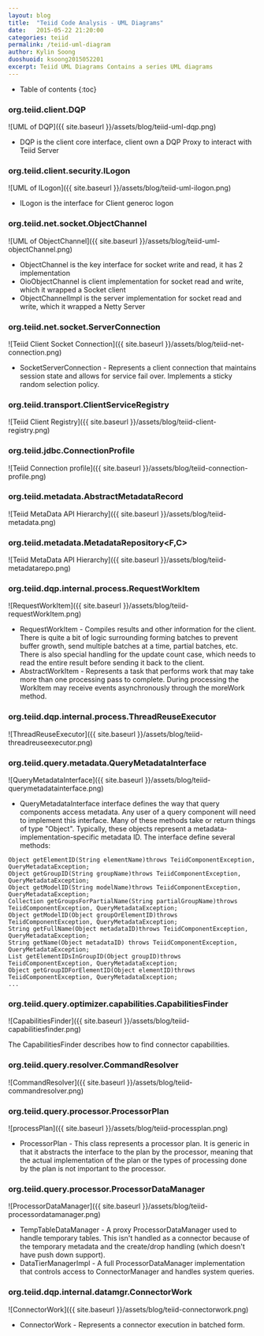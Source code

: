 ```yaml
---
layout: blog
title:  "Teiid Code Analysis - UML Diagrams"
date:   2015-05-22 21:20:00
categories: teiid
permalink: /teiid-uml-diagram
author: Kylin Soong
duoshuoid: ksoong2015052201
excerpt: Teiid UML Diagrams Contains a series UML diagrams
---
```


* Table of contents
{:toc}

### org.teiid.client.DQP

![UML of DQP]({{ site.baseurl }}/assets/blog/teiid-uml-dqp.png)

* DQP is the client core interface, client own a DQP Proxy to interact with Teiid Server

### org.teiid.client.security.ILogon

![UML of ILogon]({{ site.baseurl }}/assets/blog/teiid-uml-ilogon.png)

* ILogon is the interface for Client generoc logon

### org.teiid.net.socket.ObjectChannel

![UML of ObjectChannel]({{ site.baseurl }}/assets/blog/teiid-uml-objectChannel.png)

* ObjectChannel is the key interface for socket write and read, it has 2 implementation
* OioObjectChannel is client implementation for socket read and write, which it wrapped a Socket client
* ObjectChannelImpl is the server implementation for socket read and write, which it wrapped a Netty Server

### org.teiid.net.socket.ServerConnection

![Teiid Client Socket Connection]({{ site.baseurl }}/assets/blog/teiid-net-connection.png)

* SocketServerConnection - Represents a client connection that maintains session state and allows for service fail over. Implements a sticky random selection policy.

### org.teiid.transport.ClientServiceRegistry

![Teiid Client Registry]({{ site.baseurl }}/assets/blog/teiid-client-registry.png)

### org.teiid.jdbc.ConnectionProfile

![Teiid Connection profile]({{ site.baseurl }}/assets/blog/teiid-connection-profile.png)

### org.teiid.metadata.AbstractMetadataRecord

![Teiid MetaData API Hierarchy]({{ site.baseurl }}/assets/blog/teiid-metadata.png)

### org.teiid.metadata.MetadataRepository<F,C>

![Teiid MetaData API Hierarchy]({{ site.baseurl }}/assets/blog/teiid-metadatarepo.png)

### org.teiid.dqp.internal.process.RequestWorkItem

![RequestWorkItem]({{ site.baseurl }}/assets/blog/teiid-requestWorkItem.png)

* RequestWorkItem - Compiles results and other information for the client.  There is quite a bit of logic surrounding forming batches to prevent buffer growth, send multiple batches at a time, partial batches, etc.  There is also special handling for the update count case, which needs to read the entire result before sending it back to the client.
* AbstractWorkItem - Represents a task that performs work that may take more than one processing pass to complete. During processing the WorkItem may receive events asynchronously through the moreWork method.

### org.teiid.dqp.internal.process.ThreadReuseExecutor

![ThreadReuseExecutor]({{ site.baseurl }}/assets/blog/teiid-threadreuseexecutor.png)

### org.teiid.query.metadata.QueryMetadataInterface

![QueryMetadataInterface]({{ site.baseurl }}/assets/blog/teiid-querymetadatainterface.png)

* QueryMetadataInterface interface defines the way that query components access metadata. Any user of a query component will need to implement this interface. Many  of these methods take or return things of type "Object". Typically, these objects represent a metadata-implementation-specific metadata ID. The interface define several methods:

~~~
Object getElementID(String elementName)throws TeiidComponentException, QueryMetadataException;
Object getGroupID(String groupName)throws TeiidComponentException, QueryMetadataException;
Object getModelID(String modelName)throws TeiidComponentException, QueryMetadataException;
Collection getGroupsForPartialName(String partialGroupName)throws TeiidComponentException, QueryMetadataException;
Object getModelID(Object groupOrElementID)throws TeiidComponentException, QueryMetadataException;
String getFullName(Object metadataID)throws TeiidComponentException, QueryMetadataException;
String getName(Object metadataID) throws TeiidComponentException, QueryMetadataException;
List getElementIDsInGroupID(Object groupID)throws TeiidComponentException, QueryMetadataException;
Object getGroupIDForElementID(Object elementID)throws TeiidComponentException, QueryMetadataException;
...
~~~

### org.teiid.query.optimizer.capabilities.CapabilitiesFinder

![CapabilitiesFinder]({{ site.baseurl }}/assets/blog/teiid-capabilitiesfinder.png)

The CapabilitiesFinder describes how to find connector capabilities.

### org.teiid.query.resolver.CommandResolver

![CommandResolver]({{ site.baseurl }}/assets/blog/teiid-commandresolver.png)

### org.teiid.query.processor.ProcessorPlan

![processPlan]({{ site.baseurl }}/assets/blog/teiid-processplan.png)

* ProcessorPlan - This class represents a processor plan. It is generic in that it abstracts the interface to the plan by the processor, meaning that the actual implementation of the plan or the types of processing done by the plan is not important to the processor. 

### org.teiid.query.processor.ProcessorDataManager

![ProcessorDataManager]({{ site.baseurl }}/assets/blog/teiid-processordatamanager.png)

* TempTableDataManager - A proxy ProcessorDataManager used to handle temporary tables. This isn't handled as a connector because of the temporary metadata and  the create/drop handling (which doesn't have push down support).
* DataTierManagerImpl - A full ProcessorDataManager implementation that controls access to ConnectorManager and handles system queries.

### org.teiid.dqp.internal.datamgr.ConnectorWork

![ConnectorWork]({{ site.baseurl }}/assets/blog/teiid-connectorwork.png)

* ConnectorWork - Represents a connector execution in batched form. 
